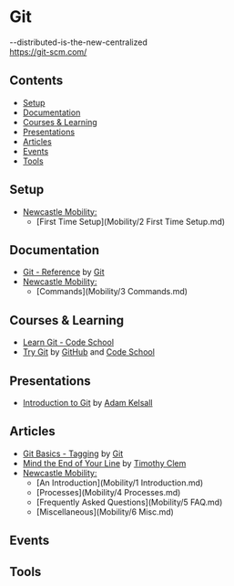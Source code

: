 # Git

--distributed-is-the-new-centralized  
https://git-scm.com/

## Contents

- [Setup](#setup)
- [Documentation](#documentation)
- [Courses & Learning](#courses--learning)
- [Presentations](#presentations)
- [Articles](#articles)
- [Events](#events)
- [Tools](#tools)

## Setup

- [Newcastle Mobility:](https://github.com/newcastle-mobility)
  - [First Time Setup](Mobility/2 First Time Setup.md)

## Documentation

- [Git - Reference](https://git-scm.com/docs) by [Git](https://git-scm.com/)
- [Newcastle Mobility:](https://github.com/newcastle-mobility)
  - [Commands](Mobility/3 Commands.md)

## Courses & Learning

- [Learn Git - Code School](https://www.codeschool.com/learn/git)
- [Try Git](https://try.github.io/) by [GitHub](https://github.com/) and
  [Code School](https://www.codeschool.com/)

## Presentations

- [Introduction to Git](https://docs.google.com/presentation/d/15YlLc0Fr9ANf_Csc72vweheJ9R6knK6jLIxXCgeE-lI)
  by [Adam Kelsall](https://github.com/adamkelsall/)

## Articles

- [Git Basics - Tagging](https://git-scm.com/book/en/v2/Git-Basics-Tagging) by
  [Git](https://git-scm.com/)
- [Mind the End of Your Line](http://adaptivepatchwork.com/2012/03/01/mind-the-end-of-your-line/) by
  [Timothy Clem](http://adaptivepatchwork.com/about/)
- [Newcastle Mobility:](https://github.com/newcastle-mobility)
  - [An Introduction](Mobility/1 Introduction.md)
  - [Processes](Mobility/4 Processes.md)
  - [Frequently Asked Questions](Mobility/5 FAQ.md)
  - [Miscellaneous](Mobility/6 Misc.md)

## Events

## Tools
